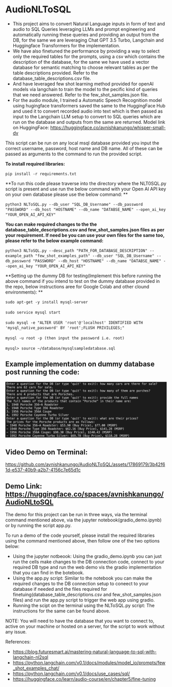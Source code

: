 # AudioNLToSQL

- This project aims to convert Natural Language inputs in form of text and audio to SQL Queries leveraging LLMs and prompt engineering and automatically running these queries and providing an output from the DB, for the same we are leveraging Chat GPT 3.5 Turbo, Langchain and Huggingface Transformers for the implementation. 
- We have also finetuned the performance by providing a way to select only the required tables for the prompts, using a csv which contains the description of the database, for the same we have used a vector database for semantic matching to choose relevant tables as per the table descriptions provided. Refer to the database_table_descriptions.csv file.
- And have leveraged few shot learning method provided for openAI models via langchain to train the model to the pecific kind of queries that we need answered. Refer to the few_shot_samples.json file.
- For the audio module, I trained a Automatic Speech Recognition model using hugingface transformers saved the same to the HuggingFace Hub and used it to convert recorded audio into text which is then passed as input to the Langchain LLM setup to convert to SQL queries which are run on the database and outputs from the same are returned.
Model link on HuggingFace: https://huggingface.co/avnishkanungo/whisper-small-dv


This script can be run on any local msql database provided you input the correct username, password, host name and DB name. All of these can be passed as arguments to the command to run the provided script.

**To install required libraries:**
```
pip install -r requirements.txt
```

**To run this code please traverse into the directory where the NLT0SQL.py script is present and use run the below command with your Open AI API key on your own database please use the below command:
**
```
python3 NLToSQL.py --db_user "SQL_DB_Username" --db_password "PASSWORD" --db_host "HOSTNAME" --db_name "DATABSE_NAME" --open_ai_key "YOUR_OPEN_AI_API_KEY"
```

**You can make required changes to the the database_table_descriptions.csv and few_shot_samples.json files as per your requirement. If need be you can use your own files for the same too, please refer to the below example command:**

```
python3 NLToSQL.py --desc_path "PATH_FOR_DATABASE_DESCRIPTION" --example_path "few_shot_examples_path" --db_user "SQL_DB_Username" --db_password "PASSWORD" --db_host "HOSTNAME" --db_name "DATABSE_NAME" --open_ai_key "YOUR_OPEN_AI_API_KEY"
```

**Setting up the dummy DB for testing(Implement this before running the above command if you intend to test on the dummy database provided in the repo, below instructions aree for Google Colab and other clound environments):
**
```
sudo apt-get -y install mysql-server

sudo service mysql start

sudo mysql -e "ALTER USER 'root'@'localhost' IDENTIFIED WITH 'mysql_native_password' BY 'root';FLUSH PRIVILEGES;"

mysql -u root -p (then input the password i.e. root)

mysql> source ~/database/mysqlsampledatabase.sql
```

## Example implementation on dummy database post running the code:

![alt text](image.png)

## Video Demo on Terminal:

https://github.com/avnishkanungo/AudioNLToSQL/assets/17869179/3b42f61d-e537-40b9-a2b7-4156c7e65d1c

## Demo Link: https://huggingface.co/spaces/avnishkanungo/AudioNLtoSQL

The demo for this project can be run in three ways, via the terminal command mentioned above, via the jupyter notebook(gradio_demo.ipynb) or by running the script app.py.

To run a demo of the code yourself, please install the required libraries using the command mentioned above, then follow one of the two options below:

- Using the jupyter notbeook: Using the gradio_demo.ipynb you can just run the cells make changes to the DB connection code, connect to your required DB type and run the web demo vis the gradio implementation that you can find in the botebook.
- Using the app.py script:  Similar to the notebook you can make the required changes to the DB connection setup to coneect to your database if needed and the files required for finetuing(database_table_descriptions.csv and few_shot_samples.json files) and run the app.py script to trigger the web app using gradio.
- Running the scipt on the terminal using the NLToSQL.py script: The instructions for the same can be found above.

NOTE: You will need to have the database that you want to connect to, active on your machine or hosted on a server, for the script to work without any issue. 

References: 
- https://blog.futuresmart.ai/mastering-natural-language-to-sql-with-langchain-nl2sql
- https://python.langchain.com/v0.1/docs/modules/model_io/prompts/few_shot_examples_chat/
- https://python.langchain.com/v0.1/docs/use_cases/sql/
- https://huggingface.co/learn/audio-course/en/chapter5/fine-tuning
